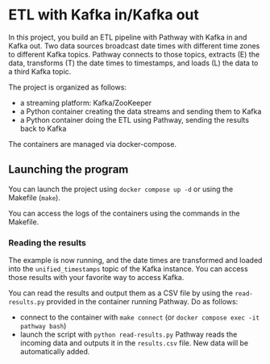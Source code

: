 # ETL with Kafka in/Kafka out

In this project, you build an ETL pipeline with Pathway with Kafka in and Kafka out.
Two data sources broadcast date times with different time zones to different Kafka topics.
Pathway connects to those topics, extracts (E) the data, transforms (T) the date times
to timestamps, and loads (L) the data to a third Kafka topic.

The project is organized as follows:
 - a streaming platform: Kafka/ZooKeeper
 - a Python container creating the data streams and sending them to Kafka
 - a Python container doing the ETL using Pathway, sending the results back to Kafka

The containers are managed via docker-compose.

## Launching the program

You can launch the project using `docker compose up -d` or using the Makefile (`make`).

You can access the logs of the containers using the commands in the Makefile.

### Reading the results

The example is now running, and the date times are transformed and loaded into
the `unified_timestamps` topic of the Kafka instance.
You can access those results with your favorite way to access Kafka.

You can read the results and output them as a CSV file by using the `read-results.py`
provided in the container running Pathway.
Do as follows:
 - connect to the container with `make connect` (or `docker compose exec -it pathway bash`)
 - launch the script with `python read-results.py`
Pathway reads the incoming data and outputs it in the `results.csv` file.
New data will be automatically added.